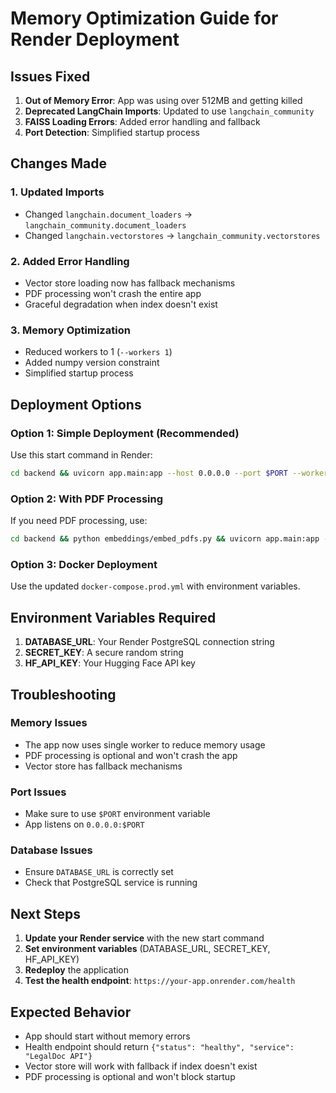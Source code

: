 # Memory Optimization Guide for Render Deployment

## Issues Fixed

1. **Out of Memory Error**: App was using over 512MB and getting killed
2. **Deprecated LangChain Imports**: Updated to use `langchain_community`
3. **FAISS Loading Errors**: Added error handling and fallback
4. **Port Detection**: Simplified startup process

## Changes Made

### 1. Updated Imports
- Changed `langchain.document_loaders` → `langchain_community.document_loaders`
- Changed `langchain.vectorstores` → `langchain_community.vectorstores`

### 2. Added Error Handling
- Vector store loading now has fallback mechanisms
- PDF processing won't crash the entire app
- Graceful degradation when index doesn't exist

### 3. Memory Optimization
- Reduced workers to 1 (`--workers 1`)
- Added numpy version constraint
- Simplified startup process

## Deployment Options

### Option 1: Simple Deployment (Recommended)
Use this start command in Render:
```bash
cd backend && uvicorn app.main:app --host 0.0.0.0 --port $PORT --workers 1
```

### Option 2: With PDF Processing
If you need PDF processing, use:
```bash
cd backend && python embeddings/embed_pdfs.py && uvicorn app.main:app --host 0.0.0.0 --port $PORT --workers 1
```

### Option 3: Docker Deployment
Use the updated `docker-compose.prod.yml` with environment variables.

## Environment Variables Required

1. **DATABASE_URL**: Your Render PostgreSQL connection string
2. **SECRET_KEY**: A secure random string
3. **HF_API_KEY**: Your Hugging Face API key

## Troubleshooting

### Memory Issues
- The app now uses single worker to reduce memory usage
- PDF processing is optional and won't crash the app
- Vector store has fallback mechanisms

### Port Issues
- Make sure to use `$PORT` environment variable
- App listens on `0.0.0.0:$PORT`

### Database Issues
- Ensure `DATABASE_URL` is correctly set
- Check that PostgreSQL service is running

## Next Steps

1. **Update your Render service** with the new start command
2. **Set environment variables** (DATABASE_URL, SECRET_KEY, HF_API_KEY)
3. **Redeploy** the application
4. **Test the health endpoint**: `https://your-app.onrender.com/health`

## Expected Behavior

- App should start without memory errors
- Health endpoint should return `{"status": "healthy", "service": "LegalDoc API"}`
- Vector store will work with fallback if index doesn't exist
- PDF processing is optional and won't block startup 